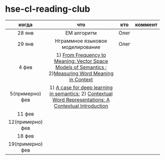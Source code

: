 # hse-cl-reading-club


|когда | что | кто | коммент |
|:-:|:-:|:-:|---|
| 28 янв | EM алгоритм | Олег |   |
| 29 янв | Нграммное языковое моделирование | Олег |   |
|  4 фев | 1) [From Frequency to Meaning: Vector Space Models of Semantics ](https://jair.org/index.php/jair/article/view/10640); 2)[Measuring Word Meaning in Context](https://aclanthology.org/J13-3003.pdf) |   |   |
|  5(примерно) фев | 1) [A case for deep learning in semantics](https://arxiv.org/pdf/1809.03068.pdf); 2) [Contextual Word Representations: A Contextual Introduction](https://arxiv.org/pdf/1902.06006.pdf) |   |   |
|  11 фев |   |   |   |
|  12(примерно) фев |   |   |   |
|  18 фев |   |   |   |
|  19(примерно) фев |   |   |   |
